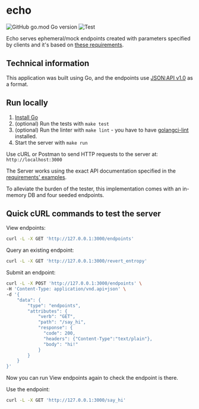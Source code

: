 # echo

![GitHub go.mod Go version](https://img.shields.io/github/go-mod/go-version/Alvaroalonsobabbel/echo) ![Test](https://github.com/Alvaroalonsobabbel/echo/actions/workflows/test.yaml/badge.svg)

Echo serves ephemeral/mock endpoints created with parameters specified by clients and it's based on [these requirements](echo.md).

## Technical information

This application was built using Go, and the endpoints use [JSON:API v1.0](https://jsonapi.org/) as a format.

## Run locally

1. [Install Go](https://go.dev/doc/install)
2. (optional) Run the tests with `make test`
3. (optional) Run the linter with `make lint` - you have to have [golangci-lint](https://golangci-lint.run/welcome/install/) installed.
4. Start the server with `make run`

Use cURL or Postman to send HTTP requests to the server at: `http://localhost:3000`

The Server works using the exact API documentation specified in the [requirements' examples](echo.md#examples).

To alleviate the burden of the tester, this implementation comes with an in-memory DB and four seeded endpoints.

## Quick cURL commands to test the server

View endpoints:

```bash
curl -L -X GET 'http://127.0.0.1:3000/endpoints'
```

Query an existing endpoint:

```bash
curl -L -X GET 'http://127.0.0.1:3000/revert_entropy'
```

Submit an endpoint:

```bash
curl -L -X POST 'http://127.0.0.1:3000/endpoints' \
-H 'Content-Type: application/vnd.api+json' \
-d '{
    "data": {
        "type": "endpoints",
        "attributes": {
            "verb": "GET",
            "path": "/say_hi",
            "response": {
              "code": 200,
              "headers": {"Content-Type":"text/plain"},
              "body": "hi!"
            }
        }
    }
}'
```

Now you can run View endpoints again to check the endpoint is there.

Use the endpoint:

```bash
curl -L -X GET 'http://127.0.0.1:3000/say_hi'
```

